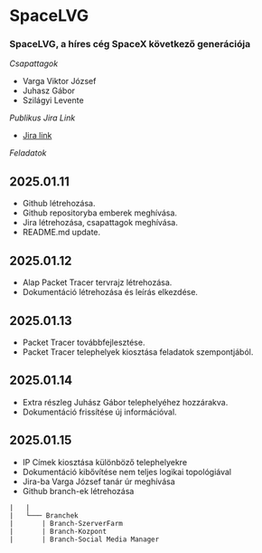 # SpaceLVG
### SpaceLVG, a híres cég SpaceX következő generációja ###

 *Csapattagok*
- Varga Viktor József
- Juhasz Gábor
- Szilágyi Levente

*Publikus Jira Link*
 - [Jira link](https://spacelvg.atlassian.net/jira/)

 *Feladatok*
## 2025.01.11
  - Github létrehozása.
  - Github repositoryba emberek meghívása.
  - Jira létrehozása, csapattagok meghívása.
  - README.md update.
## 2025.01.12
  - Alap Packet Tracer tervrajz létrehozása.
  - Dokumentáció létrehozása és leírás elkezdése.
## 2025.01.13
  - Packet Tracer továbbfejlesztése.
  - Packet Tracer telephelyek kiosztása feladatok szempontjából.
## 2025.01.14
  - Extra részleg Juhász Gábor telephelyéhez hozzárakva.
  - Dokumentáció frissítése új információval.
## 2025.01.15
  - IP Címek kiosztása különböző telephelyekre
  - Dokumentáció kibővítése nem teljes logikai topológiával
  - Jira-ba Varga József tanár úr meghívása
  - Github branch-ek létrehozása
   ```
  |   |
  |   └─── Branchek
  |       | Branch-SzerverFarm
  |       | Branch-Kozpont
  |       | Branch-Social Media Manager        
```

